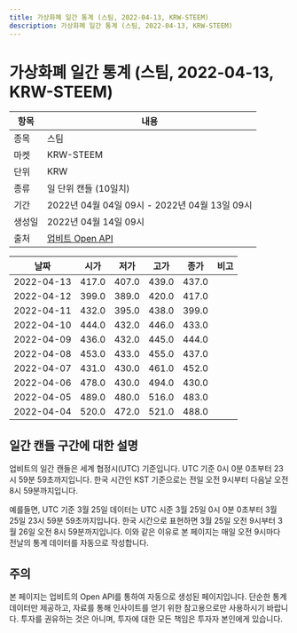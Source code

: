 ```yaml
---
title: 가상화폐 일간 통계 (스팀, 2022-04-13, KRW-STEEM)
description: 가상화폐 일간 통계 (스팀, 2022-04-13, KRW-STEEM)
---
```



가상화폐 일간 통계 (스팀, 2022-04-13, KRW-STEEM)
===

|항목|내용|
|--|--|
|종목|스팀|
|마켓|KRW-STEEM|
|단위|KRW|
|종류|일 단위 캔들 (10일치)|
|기간|2022년 04월 04일 09시 - 2022년 04월 13일 09시|
|생성일|2022년 04월 14일 09시|
|출처|[업비트 Open API](https://docs.upbit.com)|


|날짜|시가|저가|고가|종가|비고|
|--|--|--|--|--|--|
|2022-04-13|417.0|407.0|439.0|437.0|    |
|2022-04-12|399.0|389.0|420.0|417.0|    |
|2022-04-11|432.0|395.0|438.0|399.0|    |
|2022-04-10|444.0|432.0|446.0|433.0|    |
|2022-04-09|436.0|432.0|445.0|444.0|    |
|2022-04-08|453.0|433.0|455.0|437.0|    |
|2022-04-07|431.0|430.0|461.0|452.0|    |
|2022-04-06|478.0|430.0|494.0|430.0|    |
|2022-04-05|489.0|480.0|516.0|483.0|    |
|2022-04-04|520.0|472.0|521.0|488.0|    |


일간 캔들 구간에 대한 설명
---


업비트의 일간 캔들은 세계 협정시(UTC) 기준입니다. 
UTC 기준 0시 0분 0초부터 23시 59분 59초까지입니다. 
한국 시간인 KST 기준으로는 전일 오전 9시부터 다음날 오전 8시 59분까지입니다. 


예를들면, UTC 기준 3월 25일 데이터는 UTC 시준 3월 25일 0시 0분 0초부터 3월 25일 23시 59분 59초까지입니다. 
한국 시간으로 표현하면 3월 25일 오전 9시부터 3월 26일 오전 8시 59분까지입니다. 
이와 같은 이유로 본 페이지는 매일 오전 9시마다 전날의 통계 데이터를 자동으로 작성합니다. 


주의
---


본 페이지는 업비트의 Open API를 통하여 자동으로 생성된 페이지입니다. 
단순한 통계 데이터만 제공하고, 자료를 통해 인사이트를 얻기 위한 참고용으로만 사용하시기 바랍니다. 
투자를 권유하는 것은 아니며, 투자에 대한 모든 책임은 투자자 본인에게 있습니다. 
